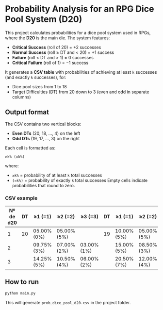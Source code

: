 # Probability Analysis for an RPG Dice Pool System (D20)

This project calculates probabilities for a dice pool system used in RPGs, where the **D20** is the main die.
The system features:

* **Critical Success** (roll of 20) = +2 successes
* **Normal Success** (roll ≥ DT and < 20) = +1 success
* **Failure** (roll < DT and > 1) = 0 successes
* **Critical Failure** (roll of 1) = −1 success

It generates a **CSV table** with probabilities of achieving at least `k` successes (and exactly `k` successes), for:

* Dice pool sizes from 1 to 18
* Target Difficulties (DT) from 20 down to 3 (even and odd in separate columns)

## Output format

The CSV contains two vertical blocks:

* **Even DTs** (20, 18, …, 4) on the left
* **Odd DTs** (19, 17, …, 3) on the right

Each cell is formatted as:

```
≥k% (=k%)
```

where:

* `≥k%` = probability of at least `k` total successes
* `(=k%)` = probability of exactly `k` total successes
  Empty cells indicate probabilities that round to zero.

### CSV example

| Nº de d20 | DT  | ≥1 (=1)     | ≥2 (=2)     | ≥3 (=3)     | DT  | ≥1 (=1)     | ≥2 (=2)     | ≥3 (=3)     |
|-----------|-----|-------------|-------------|-------------|-----|-------------|-------------|-------------|
| 1         | 20  | 05.00% (0%) | 05.00% (5%) |             | 19  | 10.00% (5%) | 05.00% (5%) |             |
| 2         |     | 09.75% (3%) | 07.00% (2%) | 03.00% (1%) |     | 15.00% (5%) | 08.50% (3%) | 04.25% (2%) |
| 3         |     | 14.25% (5%) | 10.50% (4%) | 06.00% (2%) |     | 20.50% (7%) | 12.00% (4%) | 06.50% (3%) |

## How to run

```bash
python main.py
```

This will generate `prob_dice_pool_d20.csv` in the project folder.
